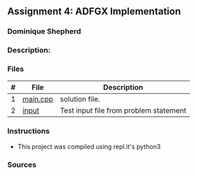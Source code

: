 ## Assignment 4: ADFGX Implementation
### Dominique Shepherd
### Description:



### Files

|   #   | File                       | Description                                                |
| :---: | -------------------------- | ---------------------------------------------------------- |
|   1   | [main.cpp](./main.cpp)     | solution file.                                             |
|   2   | [input](./input)           | Test input file from problem statement                     |



### Instructions

- This project was compiled using repl.it's python3

### Sources


